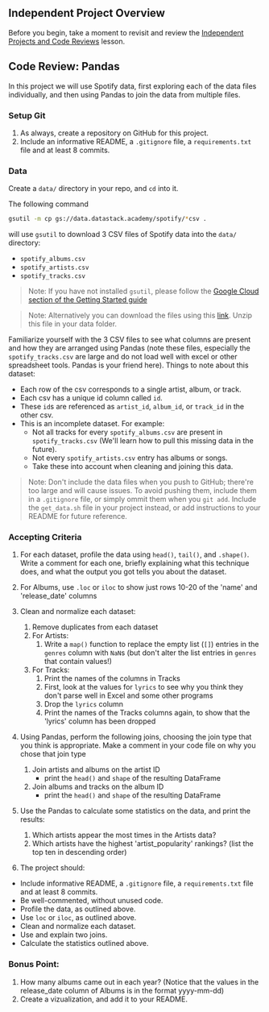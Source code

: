 ## Independent Project Overview
Before you begin, take a moment to revisit and review the [Independent Projects and Code Reviews](https://www.learnhowtoprogram.com/introduction-to-programming/getting-started-at-epicodus/independent-projects-and-code-reviews) lesson.

## Code Review: Pandas
In this project we will use Spotify data, first exploring each of the data files individually, and then using Pandas to join the data from multiple files.

### Setup Git
1. As always, create a repository on GitHub for this project. 
1. Include an informative README, a `.gitignore` file, a `requirements.txt` file and at least 8 commits.

### Data
Create a `data/` directory in your repo, and `cd` into it.


The following command
```bash
gsutil -m cp gs://data.datastack.academy/spotify/*csv .
```
will use `gsutil` to download 3 CSV files of Spotify data into the `data/` directory:
- `spotify_albums.csv`
- `spotify_artists.csv`
- `spotify_tracks.csv`
>Note: If you have not installed `gsutil`, please follow the [Google Cloud section of the Getting Started guide](/getting-started/README.md)

> Note: Alternatively you can download the files using this [link](https://storage.googleapis.com/data.datastack.academy/spotify/spotify-data.zip). Unzip this file in your data folder.

Familiarize yourself with the 3 CSV files to see what columns are present and how they are arranged using Pandas (note these files, especially the `spotify_tracks.csv` are large and do not load well with excel or other spreadsheet tools. Pandas is your friend here). Things to note about this dataset:
- Each row of the csv corresponds to a single artist, album, or track.
- Each csv has a unique id column called `id`.
- These `id`s are referenced as `artist_id`, `album_id`, or `track_id` in the other csv.
- This is an incomplete dataset. For example:
    - Not all tracks for every `spotify_albums.csv` are present in `spotify_tracks.csv` (We'll learn how to pull this missing data in the future).
    - Not every `spotify_artists.csv` entry has albums or songs.
    - Take these into account when cleaning and joining this data.

>Note: Don't include the data files when you push to GitHub; there're too large and will cause issues. To avoid pushing them, include them in a `.gitignore` file, or simply ommit them when you `git add`. Include the `get_data.sh` file in your project instead, or add instructions to your README for future reference.

### Accepting Criteria
1. For each dataset, profile the data using `head()`, `tail()`, and `.shape()`. Write a comment for each one, briefly explaining what this technique does, and what the output you got tells you about the dataset.
1. For Albums, use `.loc` or `iloc` to show just rows 10-20 of the 'name' and 'release_date' columns
1. Clean and normalize each dataset:
    1. Remove duplicates from each dataset
    1. For Artists:
        1. Write a `map()` function to replace the empty list (`[]`) entries in the `genres` column with `NaN`s (but don't alter the list entries in `genres` that contain values!)
    1. For Tracks:
        1. Print the names of the columns in Tracks
        1. First, look at the values for `lyrics` to see why you think they don't parse well in Excel and some other programs
        1. Drop the `lyrics` column
        1. Print the names of the Tracks columns again, to show that the 'lyrics' column has been dropped

1. Using Pandas, perform the following joins, choosing the join type that you think is appropriate. Make a comment in your code file on why you chose that join type
    1. Join artists and albums on the artist ID
        - print the `head()` and `shape` of the resulting DataFrame
    1. Join albums and tracks on the album ID
        - print the `head()` and `shape` of the resulting DataFrame

1. Use the Pandas to calculate some statistics on the data, and print the results:
    1. Which artists appear the most times in the Artists data?
    1. Which artists have the highest 'artist_popularity' rankings? (list the top ten in descending order)

1. The project should:
- Include informative README, a `.gitignore` file, a `requirements.txt` file and at least 8 commits.
- Be well-commented, without unused code.
- Profile the data, as outlined above.
- Use `loc` or `iloc`, as outlined above.
- Clean and normalize each dataset.
- Use and explain two joins.
- Calculate the statistics outlined above.

### Bonus Point:
1. How many albums came out in each year? (Notice that the values in the release_date column of Albums is in the format yyyy-mm-dd)
1. Create a vizualization, and add it to your README.

